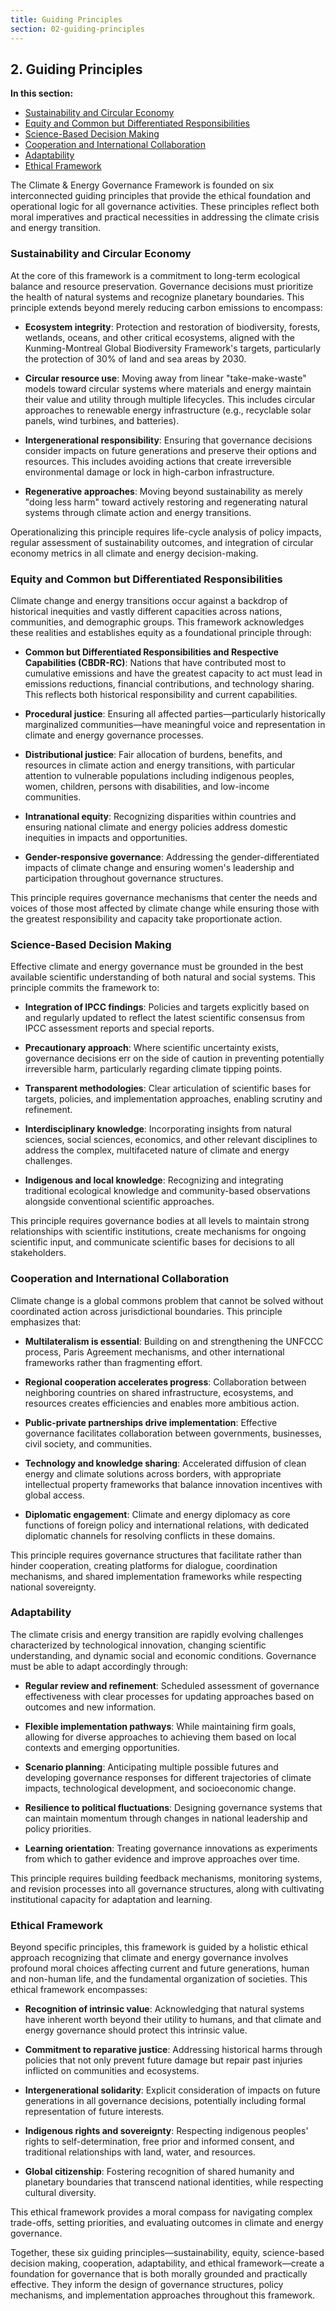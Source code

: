 ```yaml
---
title: Guiding Principles
section: 02-guiding-principles
---
```


## 2. Guiding Principles

**In this section:**
- [Sustainability and Circular Economy](#sustainability-and-circular-economy)
- [Equity and Common but Differentiated Responsibilities](#equity-and-common-but-differentiated-responsibilities)
- [Science-Based Decision Making](#science-based-decision-making)
- [Cooperation and International Collaboration](#cooperation-and-international-collaboration)
- [Adaptability](#adaptability)
- [Ethical Framework](#ethical-framework)

The Climate & Energy Governance Framework is founded on six interconnected guiding principles that provide the ethical foundation and operational logic for all governance activities. These principles reflect both moral imperatives and practical necessities in addressing the climate crisis and energy transition.

### <a id="sustainability-and-circular-economy"></a>Sustainability and Circular Economy

At the core of this framework is a commitment to long-term ecological balance and resource preservation. Governance decisions must prioritize the health of natural systems and recognize planetary boundaries. This principle extends beyond merely reducing carbon emissions to encompass:

- **Ecosystem integrity**: Protection and restoration of biodiversity, forests, wetlands, oceans, and other critical ecosystems, aligned with the Kunming-Montreal Global Biodiversity Framework's targets, particularly the protection of 30% of land and sea areas by 2030.

- **Circular resource use**: Moving away from linear "take-make-waste" models toward circular systems where materials and energy maintain their value and utility through multiple lifecycles. This includes circular approaches to renewable energy infrastructure (e.g., recyclable solar panels, wind turbines, and batteries).

- **Intergenerational responsibility**: Ensuring that governance decisions consider impacts on future generations and preserve their options and resources. This includes avoiding actions that create irreversible environmental damage or lock in high-carbon infrastructure.

- **Regenerative approaches**: Moving beyond sustainability as merely "doing less harm" toward actively restoring and regenerating natural systems through climate action and energy transitions.

Operationalizing this principle requires life-cycle analysis of policy impacts, regular assessment of sustainability outcomes, and integration of circular economy metrics in all climate and energy decision-making.

### <a id="equity-and-common-but-differentiated-responsibilities"></a>Equity and Common but Differentiated Responsibilities

Climate change and energy transitions occur against a backdrop of historical inequities and vastly different capacities across nations, communities, and demographic groups. This framework acknowledges these realities and establishes equity as a foundational principle through:

- **Common but Differentiated Responsibilities and Respective Capabilities (CBDR-RC)**: Nations that have contributed most to cumulative emissions and have the greatest capacity to act must lead in emissions reductions, financial contributions, and technology sharing. This reflects both historical responsibility and current capabilities.

- **Procedural justice**: Ensuring all affected parties—particularly historically marginalized communities—have meaningful voice and representation in climate and energy governance processes.

- **Distributional justice**: Fair allocation of burdens, benefits, and resources in climate action and energy transitions, with particular attention to vulnerable populations including indigenous peoples, women, children, persons with disabilities, and low-income communities.

- **Intranational equity**: Recognizing disparities within countries and ensuring national climate and energy policies address domestic inequities in impacts and opportunities.

- **Gender-responsive governance**: Addressing the gender-differentiated impacts of climate change and ensuring women's leadership and participation throughout governance structures.

This principle requires governance mechanisms that center the needs and voices of those most affected by climate change while ensuring those with the greatest responsibility and capacity take proportionate action.

### <a id="science-based-decision-making"></a>Science-Based Decision Making

Effective climate and energy governance must be grounded in the best available scientific understanding of both natural and social systems. This principle commits the framework to:

- **Integration of IPCC findings**: Policies and targets explicitly based on and regularly updated to reflect the latest scientific consensus from IPCC assessment reports and special reports.

- **Precautionary approach**: Where scientific uncertainty exists, governance decisions err on the side of caution in preventing potentially irreversible harm, particularly regarding climate tipping points.

- **Transparent methodologies**: Clear articulation of scientific bases for targets, policies, and implementation approaches, enabling scrutiny and refinement.

- **Interdisciplinary knowledge**: Incorporating insights from natural sciences, social sciences, economics, and other relevant disciplines to address the complex, multifaceted nature of climate and energy challenges.

- **Indigenous and local knowledge**: Recognizing and integrating traditional ecological knowledge and community-based observations alongside conventional scientific approaches.

This principle requires governance bodies at all levels to maintain strong relationships with scientific institutions, create mechanisms for ongoing scientific input, and communicate scientific bases for decisions to all stakeholders.

### <a id="cooperation-and-international-collaboration"></a>Cooperation and International Collaboration

Climate change is a global commons problem that cannot be solved without coordinated action across jurisdictional boundaries. This principle emphasizes that:

- **Multilateralism is essential**: Building on and strengthening the UNFCCC process, Paris Agreement mechanisms, and other international frameworks rather than fragmenting effort.

- **Regional cooperation accelerates progress**: Collaboration between neighboring countries on shared infrastructure, ecosystems, and resources creates efficiencies and enables more ambitious action.

- **Public-private partnerships drive implementation**: Effective governance facilitates collaboration between governments, businesses, civil society, and communities.

- **Technology and knowledge sharing**: Accelerated diffusion of clean energy and climate solutions across borders, with appropriate intellectual property frameworks that balance innovation incentives with global access.

- **Diplomatic engagement**: Climate and energy diplomacy as core functions of foreign policy and international relations, with dedicated diplomatic channels for resolving conflicts in these domains.

This principle requires governance structures that facilitate rather than hinder cooperation, creating platforms for dialogue, coordination mechanisms, and shared implementation frameworks while respecting national sovereignty.

### <a id="adaptability"></a>Adaptability

The climate crisis and energy transition are rapidly evolving challenges characterized by technological innovation, changing scientific understanding, and dynamic social and economic conditions. Governance must be able to adapt accordingly through:

- **Regular review and refinement**: Scheduled assessment of governance effectiveness with clear processes for updating approaches based on outcomes and new information.

- **Flexible implementation pathways**: While maintaining firm goals, allowing for diverse approaches to achieving them based on local contexts and emerging opportunities.

- **Scenario planning**: Anticipating multiple possible futures and developing governance responses for different trajectories of climate impacts, technological development, and socioeconomic change.

- **Resilience to political fluctuations**: Designing governance systems that can maintain momentum through changes in national leadership and policy priorities.

- **Learning orientation**: Treating governance innovations as experiments from which to gather evidence and improve approaches over time.

This principle requires building feedback mechanisms, monitoring systems, and revision processes into all governance structures, along with cultivating institutional capacity for adaptation and learning.

### <a id="ethical-framework"></a>Ethical Framework

Beyond specific principles, this framework is guided by a holistic ethical approach recognizing that climate and energy governance involves profound moral choices affecting current and future generations, human and non-human life, and the fundamental organization of societies. This ethical framework encompasses:

- **Recognition of intrinsic value**: Acknowledging that natural systems have inherent worth beyond their utility to humans, and that climate and energy governance should protect this intrinsic value.

- **Commitment to reparative justice**: Addressing historical harms through policies that not only prevent future damage but repair past injuries inflicted on communities and ecosystems.

- **Intergenerational solidarity**: Explicit consideration of impacts on future generations in all governance decisions, potentially including formal representation of future interests.

- **Indigenous rights and sovereignty**: Respecting indigenous peoples' rights to self-determination, free prior and informed consent, and traditional relationships with land, water, and resources.

- **Global citizenship**: Fostering recognition of shared humanity and planetary boundaries that transcend national identities, while respecting cultural diversity.

This ethical framework provides a moral compass for navigating complex trade-offs, setting priorities, and evaluating outcomes in climate and energy governance.

Together, these six guiding principles—sustainability, equity, science-based decision making, cooperation, adaptability, and ethical framework—create a foundation for governance that is both morally grounded and practically effective. They inform the design of governance structures, policy mechanisms, and implementation approaches throughout this framework.
